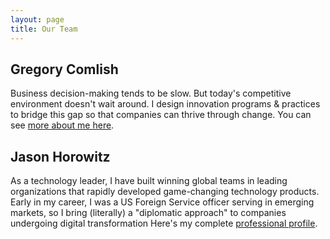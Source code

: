 ```yaml
---
layout: page
title: Our Team
---
```


## Gregory Comlish

Business decision-making tends to be slow. But today's competitive environment doesn't wait around. I design innovation programs & practices to bridge this gap so that companies can thrive through change.  You can see [more about me here](https://www.linkedin.com/in/gregory-comlish-aba3442).

## Jason Horowitz

As a technology leader, I have built winning global teams in leading organizations that  rapidly developed game-changing technology products. Early in my career, I was a US Foreign Service officer serving in emerging markets, so I bring (literally) a "diplomatic approach" to companies undergoing digital transformation  Here's my complete [professional profile](https://www.linkedin.com/in/jasonhhorowitz).
